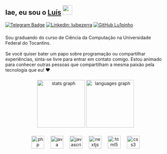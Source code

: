 





## Iae, eu sou o [Luís](https://https://github.com/lu1pinho) <img src="https://emojis.slackmojis.com/emojis/images/1699659569/74744/huh.gif?1699659569" width="30"/> 

<!--[![Twitter: ](https://img.shields.io/twitter/follow/?style=social)](https://twitter.com/) -->
[![Telegram Badge](https://img.shields.io/badge/-@lu1pinho-0088CC?style=flat&logo=Telegram&logoColor=white)](https://t.me/lu1pinho "Fale comigo pelo telegram :3")
[![Linkedin: luibezerra](https://img.shields.io/badge/-luibezerra-blue?style=flat-square&logo=Linkedin&logoColor=white&link=https://www.linkedin.com/in/luibezerra/)](https://www.linkedin.com/in/luibezerra/)
[![GitHub Lu1pinho](https://img.shields.io/github/followers/lu1pinho?label=follow&style=social)](https://github.com/lu1pinho)

###

<p align="left">Sou graduando do curso de Ciência da Computação na Universidade Federal do Tocantins.<br><br>Se você quiser bater um papo sobre programação ou compartilhar experiências, sinta-se livre para entrar em contato comigo. Estou animado para conhecer outras pessoas que compartilham a mesma paixão pela tecnologia que eu! ❤️</p>

###

<div align="center">
  <img src="https://github-readme-stats.vercel.app/api?username=lu1pinho&hide_title=false&hide_rank=false&show_icons=true&include_all_commits=true&count_private=true&disable_animations=false&theme=dark&locale=en&hide_border=false&order=1&custom_title=Lu1pinho%C2%B4s%20GitHub%20Stats" height="150" alt="stats graph"  />
  <img src="https://github-readme-stats.vercel.app/api/top-langs?username=lu1pinho&locale=en&hide_title=false&layout=compact&card_width=320&langs_count=5&theme=dark&hide_border=false&order=2" height="150" alt="languages graph"  />
</div>

###

<div align="center">
  <img src="https://cdn.jsdelivr.net/gh/devicons/devicon/icons/php/php-original.svg" height="40" alt="php logo"  />
  <img width="12" />
  <img src="https://cdn.jsdelivr.net/gh/devicons/devicon/icons/java/java-original.svg" height="40" alt="java logo"  />
  <img width="12" />
  <img src="https://cdn.jsdelivr.net/gh/devicons/devicon/icons/javascript/javascript-original.svg" height="40" alt="javascript logo"  />
  <img width="12" />
  <img src="https://cdn.jsdelivr.net/gh/devicons/devicon/icons/nextjs/nextjs-line.svg" height="40" alt="nextjs logo"  />
  <img width="12" />
  <img src="https://cdn.jsdelivr.net/gh/devicons/devicon/icons/html5/html5-original.svg" height="40" alt="html5 logo"  />
  <img width="12" />
  <img src="https://cdn.jsdelivr.net/gh/devicons/devicon/icons/css3/css3-original.svg" height="40" alt="css3 logo"  />
</div>

###
